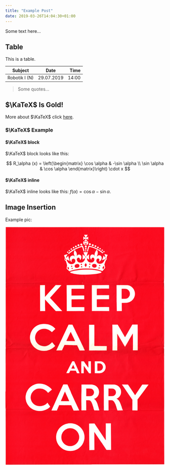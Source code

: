 ```yaml
---
title: "Example Post"
date: 2019-03-26T14:04:30+01:00
---
```


Some text here...

## Table

This is a table.

| Subject                         |      Date     |  Time |
|-------------------------------  |:-------------:|------:|
| Robotik I (N)                   |  29.07.2019   | 14:00 |

> Some quotes...

## $\KaTeX$ Is Gold!

More about $\KaTeX$ click [here](https://katex.org/docs/supported.html).

### $\KaTeX$ Example

#### $\KaTeX$ block

$\KaTeX$ block looks like this:

$$
R_\alpha (x) = \left(\begin{matrix}
  \cos \alpha & -\sin \alpha \\
  \sin \alpha & \cos \alpha
\end{matrix}\right) \cdot x
$$

#### $\KaTeX$ inline

$\KaTeX$ inline looks like this: $f(\alpha) = \cos \alpha - \sin \alpha$.

## Image Insertion

Example pic:

![Keep Calm and Carry On](./random-pics/pic.jpg)

